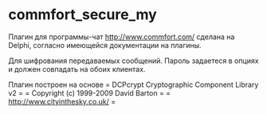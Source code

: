 # commfort_secure_my

Плагин для программы-чат http://www.commfort.com/
сделана на Delphi, согласно имеющейся документации на плагины.

Для шифрования передаваемых сообщений. Пароль задаетеся в опциях и должен совпадать на обоих клиентах.

Плагин построен на основе 
     =       DCPcrypt Cryptographic Component Library v2       =
     =          Copyright (c) 1999-2009 David Barton           =
     =             http://www.cityinthesky.co.uk/              =


